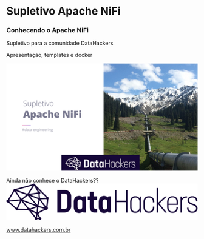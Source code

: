 # Supletivo Apache NiFi


### Conhecendo o Apache NiFi
Supletivo para a comunidade DataHackers

Apresentação, templates e docker

![Supletivo NiFi](/apresentacao/capa.png "Supletivo NiFi")


Ainda não conhece o DataHackers??
![Data Hackers](/apresentacao/dh.png "Data Hackers")

www.datahackers.com.br


